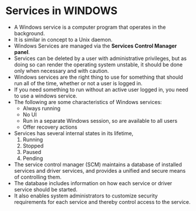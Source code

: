 # Services in WINDOWS
- A Windows service is a computer program that operates in the background.
- It is similar in concept to a Unix daemon.
- Windows Services are managed via the **Services Control Manager panel**.
- Services can be deleted by a user with administrative privileges, but as doing so can render the operating system unstable, it should be done only when necessary and with caution.
- Windows services are the right thing to use for something that should run all of the time, whether or not a user is logged in.
- If you need something to run without an active user logged in, you need to use a windows service.
- The following are some characteristics of Windows services:
    - Always running
    - No UI
    - Run in a separate Windows session, so are available to all users
    - Offer recovery actions
- Services has several internal states in its lifetime,
    1. Running
    2. Stopped
    3. Paused
    4. Pending
- The service control manager (SCM) maintains a database of installed services and driver services, and provides a unified and secure means of controlling them. 
- The database includes information on how each service or driver service should be started. 
- It also enables system administrators to customize security requirements for each service and thereby control access to the service.
